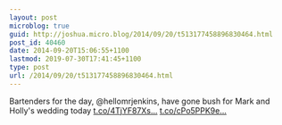 ```yaml
---
layout: post
microblog: true
guid: http://joshua.micro.blog/2014/09/20/t513177458896830464.html
post_id: 40460
date: 2014-09-20T15:06:55+1100
lastmod: 2019-07-30T17:41:45+1100
type: post
url: /2014/09/20/t513177458896830464.html
---
```

Bartenders for the day, @hellomrjenkins, have gone bush for Mark and Holly's wedding today [t.co/4TjYF87Xs...](http://t.co/4TjYF87Xs0) [t.co/cPo5PPK9e...](http://t.co/cPo5PPK9es)
